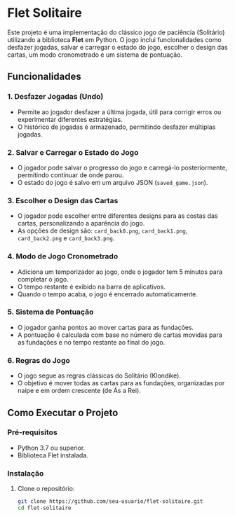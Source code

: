 # Flet Solitaire

Este projeto é uma implementação do clássico jogo de paciência (Solitário) utilizando a biblioteca **Flet** em Python. O jogo inclui funcionalidades como desfazer jogadas, salvar e carregar o estado do jogo, escolher o design das cartas, um modo cronometrado e um sistema de pontuação.

## Funcionalidades

### 1. **Desfazer Jogadas (Undo)**
   - Permite ao jogador desfazer a última jogada, útil para corrigir erros ou experimentar diferentes estratégias.
   - O histórico de jogadas é armazenado, permitindo desfazer múltiplas jogadas.

### 2. **Salvar e Carregar o Estado do Jogo**
   - O jogador pode salvar o progresso do jogo e carregá-lo posteriormente, permitindo continuar de onde parou.
   - O estado do jogo é salvo em um arquivo JSON (`saved_game.json`).

### 3. **Escolher o Design das Cartas**
   - O jogador pode escolher entre diferentes designs para as costas das cartas, personalizando a aparência do jogo.
   - As opções de design são: `card_back0.png`, `card_back1.png`, `card_back2.png` e `card_back3.png`.

### 4. **Modo de Jogo Cronometrado**
   - Adiciona um temporizador ao jogo, onde o jogador tem 5 minutos para completar o jogo.
   - O tempo restante é exibido na barra de aplicativos.
   - Quando o tempo acaba, o jogo é encerrado automaticamente.

### 5. **Sistema de Pontuação**
   - O jogador ganha pontos ao mover cartas para as fundações.
   - A pontuação é calculada com base no número de cartas movidas para as fundações e no tempo restante ao final do jogo.

### 6. **Regras do Jogo**
   - O jogo segue as regras clássicas do Solitário (Klondike).
   - O objetivo é mover todas as cartas para as fundações, organizadas por naipe e em ordem crescente (de Ás a Rei).

## Como Executar o Projeto

### Pré-requisitos
- Python 3.7 ou superior.
- Biblioteca Flet instalada.

### Instalação

1. Clone o repositório:
   ```bash
   git clone https://github.com/seu-usuario/flet-solitaire.git
   cd flet-solitaire